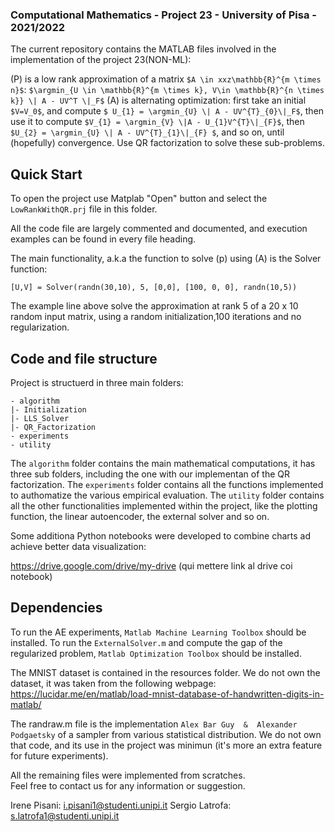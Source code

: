 ### Computational Mathematics - Project 23 - University of Pisa - 2021/2022

The current repository contains the MATLAB files involved in the implementation of the project 23(NON-ML):


(P) is a low rank approximation of a matrix `$A \in xxz\mathbb{R}^{m \times n}$`:
`$\argmin_{U \in \mathbb{R}^{m \times k}, V\in \mathbb{R}^{n \times k}} \| A - UV^T \|_F$`
(A) is alternating optimization: first take an initial  `$V=V_0$`, and compute `$ U_{1} = \argmin_{U} \| A - UV^{T}_{0}\|_F$`, then use it to compute `$V_{1} = \argmin_{V} \|A - U_{1}V^{T}\|_{F}$`, then `$U_{2} = \argmin_{U} \| A - UV^{T}_{1}\|_{F} $`, and so on, until (hopefully) convergence. Use QR factorization to solve these sub-problems.


## Quick Start

To open the project use Matplab "Open" button and select the `LowRankWithQR.prj` file in this folder. 

All the code file are largely commented and documented, and execution examples can be found in every file heading. 

The main functionality, a.k.a the function to solve (p) using (A) is the Solver function:

```
[U,V] = Solver(randn(30,10), 5, [0,0], [100, 0, 0], randn(10,5))
```

The example line above solve the approximation at rank 5 of a 20 x 10 random input matrix, using a random initialization,100 iterations and no regularization.


## Code and file structure

Project is structuerd in three main folders: 

```
- algorithm
|- Initialization
|- LLS_Solver
|- QR_Factorization
- experiments 
- utility
```

The `algorithm` folder contains the main mathematical computations, it has three sub folders, including the one with our implementan of the QR factorization. 
The `experiments` folder contains all the functions implemented to authomatize the various empirical evaluation. 
The `utility` folder contains all the other functionalities implemented within the project, like the plotting function, the linear autoencoder, the external solver and so on. 

Some additiona Python notebooks were developed to combine charts ad achieve better data visualization: 
 
https://drive.google.com/drive/my-drive (qui mettere link al drive coi notebook)

## Dependencies 

To run the AE experiments, `Matlab Machine Learning Toolbox` should be installed. 
To run the `ExternalSolver.m` and compute the gap of the regularized problem, `Matlab Optimization Toolbox` should be installed. 

The MNIST dataset is contained in the resources folder. 
We do not own the dataset, it was taken from the following webpage: https://lucidar.me/en/matlab/load-mnist-database-of-handwritten-digits-in-matlab/

The randraw.m file is the implementation  `Alex Bar Guy  &  Alexander Podgaetsky` of a sampler from various statistical distribution. 
We do not own that code, and its use in the project was minimun (it's more an extra feature for future experiments). 

All the remaining files were implemented from scratches.  
Feel free to contact us for any information or suggestion. 

Irene Pisani:   i.pisani1@studenti.unipi.it
Sergio Latrofa: s.latrofa1@studenti.unipi.it


